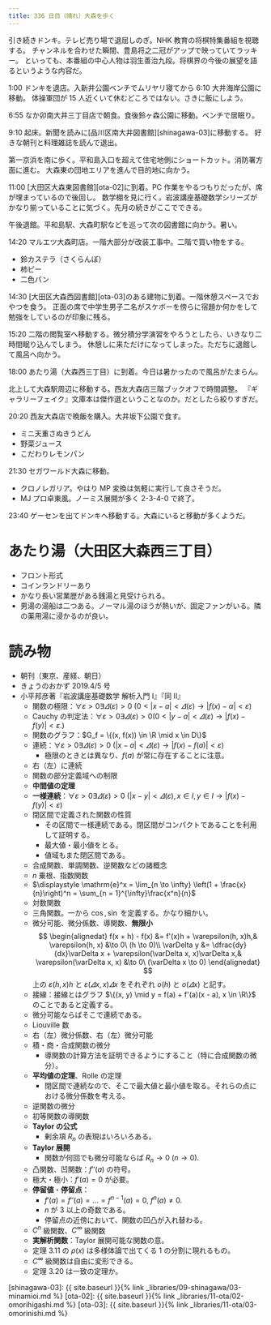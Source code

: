 ```yaml
---
title: 336 日目（晴れ）大森を歩く
---
```


引き続きドンキ。テレビ売り場で退屈しのぎ。NHK 教育の将棋特集番組を視聴する。
チャンネルを合わせた瞬間、豊島将之二冠がアップで映っていてラッキー。
といっても、本番組の中心人物は羽生善治九段。将棋界の今後の展望を語るというような内容だ。

1:00 ドンキを退店。入新井公園ベンチでムリヤリ寝てから 6:10 大井海岸公園に移動。
体操軍団が 15 人近くいて休むどころではない。さきに飯にしよう。

6:55 なか卯南大井三丁目店で朝食。食後鈴ヶ森公園に移動。ベンチで居眠り。

9:10 起床。新聞を読みに[品川区南大井図書館][shinagawa-03]に移動する。
好きな朝刊と料理雑誌を読んで退出。

第一京浜を南に歩く。平和島入口を超えて住宅地側にショートカット。消防署方面に進む。
大森東の団地エリアを進んで目的地に向かう。

11:00 [大田区大森東図書館][ota-02]に到着。PC 作業をやるつもりだったが、席が埋まっているので後回し。
数学棚を見に行く。岩波講座基礎数学シリーズがかなり揃っていることに気づく。先月の続きがここでできる。

午後退館。平和島駅、大森町駅などを巡って次の図書館に向かう。暑い。

14:20 マルエツ大森町店。一階大部分が改装工事中。二階で買い物をする。
* 鈴カステラ（さくらんぼ）
* 柿ピー
* 二色パン

14:30 [大田区大森西図書館][ota-03]のある建物に到着。一階休憩スペースでおやつを食う。
正面の席で中学生男子二名がスケボーを傍らに宿題か何かをして勉強をしているのが印象に残る。

15:20 二階の閲覧室へ移動する。微分積分学演習をやろうとしたら、いきなり二時間眠り込んでしまう。
休憩しに来ただけになってしまった。ただちに退館して風呂へ向かう。

18:00 あたり湯（大森西三丁目）に到着。今日は暑かったので風呂がたまらん。

北上して大森駅周辺に移動する。西友大森店三階ブックオフで時間調整。
『ギャラリーフェイク』文庫本は傑作選ということなのか。だとしたら絞りすぎだ。

20:20 西友大森店で晩飯を購入。大井坂下公園で食す。
* ミニ天重さぬきうどん
* 野菜ジュース
* こだわりレモンパン

21:30 セガワールド大森に移動。
* クロノレガリア。やはり MP 変換は気軽に実行して良さそうだ。
* MJ プロ卓東風。ノーミス展開が多く 2-3-4-0 で終了。

23:40 ゲーセンを出てドンキへ移動する。大森にいると移動が多くようだ。

# あたり湯（大田区大森西三丁目）

* フロント形式
* コインランドリーあり
* かなり長い営業歴がある銭湯と見受けられる。
* 男湯の湯船は二つある。ノーマル湯のほうが熱いが、固定ファンがいる。隣の薬用湯に浸かるのが良い。

# 読み物

* 朝刊（東京、産経、朝日）
* きょうのおかず 2019.4/5 号
* 小平邦彦著『岩波講座基礎数学 解析入門 I』『同 II』
  * 関数の極限：$\forall \varepsilon > 0 \exists \varDelta(\varepsilon) > 0\ \left(0 < {|x - a|} < \varDelta(\varepsilon) \longrightarrow {|f(x) - \alpha|} < \varepsilon\right)$
  * Cauchy の判定法：$\forall \varepsilon > 0 \exists \varDelta(\varepsilon) > 0 \left(0 < {|y - a|} < \varDelta(\varepsilon) \longrightarrow {|f(x) - f(y)|} < \varepsilon.\right)$
  * 関数のグラフ：$G_f = \{(x, f(x)) \in \R \mid x \in D\}$
  * 連続：$\forall \varepsilon > 0 \exists \varDelta(\varepsilon) > 0\ \left({|x - a|} < \varDelta(\varepsilon) \longrightarrow {|f(x) - f(a)|} < \varepsilon\right)$
    * 極限のときとは異なり、$f(a)$ が常に存在することに注意。
  * 右（左）に連続
  * 関数の部分定義域への制限
  * **中間値の定理**
  * **一様連続**：$\forall \varepsilon > 0 \exists \varDelta(\varepsilon) > 0\ \left({|x - y|} < \varDelta(\varepsilon), x \in I, y \in I \longrightarrow {|f(x) - f(y)|} < \varepsilon\right)$
  * 閉区間で定義された関数の性質
    * その区間で一様連続である。閉区間がコンパクトであることを利用して証明する。
    * 最大値・最小値をとる。
    * 値域もまた閉区間である。
  * 合成関数、単調関数、逆関数などの諸概念
  * $n$ 乗根、指数関数
  * $\displaystyle \mathrm{e}^x = \lim_{n \to \infty} \left(1 + \frac{x}{n}\right)^n = \sum_{n = 1}^{\infty}\frac{x^n}{n}$
  * 対数関数
  * 三角関数。一から $\cos, \sin$ を定義する。かなり細かい。
  * 微分可能、微分係数、導関数、**無限小**
    $$
    \begin{alignedat}
    f(x + h) - f(x) &= f'(x)h + \varepsilon(h, x)h,& \varepsilon(h, x) &\to 0\ (h \to 0)\\
    \varDelta y &= \dfrac{dy}{dx}\varDelta x + \varepsilon(\varDelta x, x)\varDelta x,& \varepsilon(\varDelta x, x) &\to 0\ (\varDelta x \to 0)
    \end{alignedat}
    $$
    上の $\varepsilon(h, x)h$ と $\varepsilon(\varDelta x, x)\varDelta x$ をそれぞれ
    $o(h)$ と $o(\varDelta x)$ と記す。
  * 接線：接線とはグラフ $\{(x, y) \mid y = f(a) + f'(a)(x - a), x \in \R\}$ のことであると定義する。
  * 微分可能ならばそこで連続である。
  * Liouville 数
  * 右（左）微分係数、右（左）微分可能
  * 積・商・合成関数の微分
    * 導関数の計算方法を証明できるようにすること（特に合成関数の微分）。
  * **平均値の定理**、Rolle の定理
    * 閉区間で連続なので、そこで最大値と最小値を取る。それらの点における微分係数を考える。
  * 逆関数の微分
  * 初等関数の導関数
  * **Taylor の公式**
    * 剰余項 $R_n$ の表現はいろいろある。
  * **Taylor 展開**
    * 関数が何回でも微分可能ならば $R_n \to 0\ (n \to 0).$
  * 凸関数、凹関数：$f''(a)$ の符号。
  * 極大・極小：$f'(a) = 0$ が必要。
  * **停留値**・**停留点**：
    * $f'(a) = f''(a) = \dots = f^{n - 1}(a) = 0,\ f^n(a) \ne 0.$
    * $n$ が 3 以上の奇数である。
    * 停留点の近傍において、関数の凹凸が入れ替わる。
  * $C^n$ 級関数、$C^\infty$ 級関数
  * **実解析関数**：Taylor 展開可能な関数の意。
  * 定理 3.11 の $\rho(x)$ は多様体論で出てくる 1 の分割に現れるもの。
  * $C^\infty$ 級関数は自由に変形できる。
  * 定理 3.20 は一致の定理か。

[shinagawa-03]: {{ site.baseurl }}{% link _libraries/09-shinagawa/03-minamioi.md %}
[ota-02]: {{ site.baseurl }}{% link _libraries/11-ota/02-omorihigashi.md %}
[ota-03]: {{ site.baseurl }}{% link _libraries/11-ota/03-omorinishi.md %}
